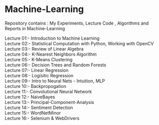 # Machine-Learning
Repository contains : My Experiments, Lecture Code , Algorithms and Reports in Machine-Learning 


Lecture 01:- Introduction to Machine Learning
<br>
Lecture 02:- Statistical Computation with Python, Working with OpenCV
<br>
Lecture 03:- Review of Linear Algebra
<br>
Lecture 04:- K-Nearest Neighbors Algorithm
<br>
Lecture 05:- K-Means Clustering
<br>
Lecture 06:- Decision Trees and Random Forests
<br>
Lecture 07:- Linear Regression
<br>
Lecture 08:- Logisitic Regression
<br>
Lecture 09:- Intro to Neural Nets - Intuition, MLP
<br>
Lecture 10:- Backpropogation
<br>
Lecture 11:- Convolutional Neural Network 
<br>
Lecture 12:- NaiveBayes 
<br>
Lecture 13:- Principal-Component-Analysis
<br>
Lecture 14:- Sentiment Detection
<br>
Lecture 15:- WordNetMinor
<br>
Lecture 16:- Selenium & WebDrivers
